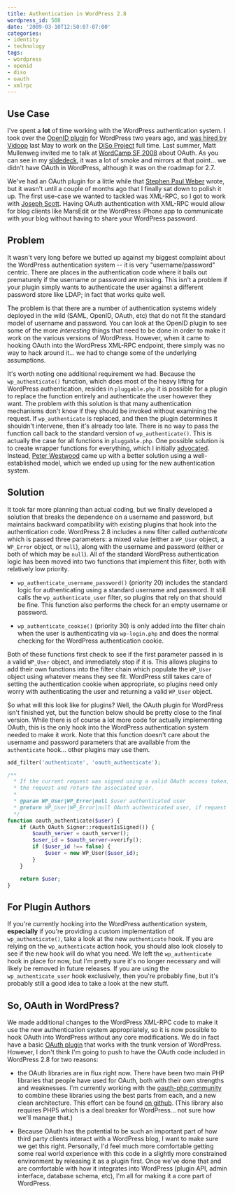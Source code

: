 ```yaml
---
title: Authentication in WordPress 2.8
wordpress_id: 508
date: '2009-03-10T12:50:07-07:00'
categories:
- identity
- technology
tags:
- wordpress
- openid
- diso
- oauth
- xmlrpc
---
```

## Use Case ##

I've spent a **lot** of time working with the WordPress authentication system.  I took over the [OpenID plugin][] for
WordPress two years ago, and [was hired by Vidoop][] last May to work on the [DiSo Project][] full time.  Last summer,
Matt Mullenweg invited me to talk at [WordCamp SF 2008][] about OAuth.  As you can see in my [slidedeck][], it was a lot
of smoke and mirrors at that point... we didn't have OAuth in WordPress, although it was on the roadmap for 2.7.

We've had an OAuth plugin for a little while that [Stephen Paul Weber][] wrote, but it wasn't until a couple of months
ago that I finally sat down to polish it up.  The first use-case we wanted to tackled was XML-RPC, so I got to work with
[Joseph Scott][].  Having OAuth authentication with XML-RPC would allow for blog clients like MarsEdit or the WordPress
iPhone app to communicate with your blog without having to share your WordPress password.

[OpenID plugin]: http://wordpress.org/extend/plugins/openid/
[was hired by Vidoop]: http://willnorris.com/2008/05/why-im-going-to-vidoop
[DiSo Project]: http://diso-project.org/
[WordCamp SF 2008]: http://2008.sf.wordcamp.org/
[slidedeck]: http://www.slideshare.net/willnorris/wordpress-oauth-presentation
[Stephen Paul Weber]: http://singpolyma.net/
[Joseph Scott]: http://josephscott.org/

## Problem ##

It wasn't very long before we butted up against my biggest complaint about the WordPress authentication system -- it is
very "username/password" centric.  There are places in the authentication code where it bails out prematurely if the
username or password are missing.  This isn't a problem if your plugin simply wants to authenticate the user against a
different password store like LDAP; in fact that works quite well.  

The problem is that there are a number of authentication systems widely deployed in the wild (SAML, OpenID, OAuth, etc)
that do not fit the standard model of username and password.  You can look at the OpenID plugin to see some of the more
*interesting* things that need to be done in order to make it work on the various versions of WordPress.  However, when
it came to hooking OAuth into the WordPress XML-RPC endpoint, there simply was no way to hack around it... we had to
change some of the underlying assumptions.

It's worth noting one additional requirement we had.  Because the `wp_authenticate()` function, which does most of the
heavy lifting for WordPress authentication, resides in `pluggable.php` it is possible for a plugin to replace the
function entirely and authenticate the user however they want.  The problem with this solution is that many
authentication mechanisms don't know if they should be invoked without examining the request.  If `wp_authenticate` is
replaced, and then the plugin determines it shouldn't intervene, then it's already too late.  There is no way to pass
the function call back to the standard version of `wp_authenticate()`.  This is actually the case for all functions in
`pluggable.php`.  One possible solution is to create wrapper functions for everything, which I initially [advocated][].
Instead, [Peter Westwood][] came up with a better solution using a well-established model, which we ended up using for
the new authentication system.

[advocated]: https://core.trac.wordpress.org/ticket/8833
[Peter Westwood]: http://peter.westwood.name/


## Solution ##

It took far more planning than actual coding, but we finally developed a solution that breaks the dependence on a
username and password, but maintains backward compatibility with existing plugins that hook into the authentication
code. WordPress 2.8 includes a new filter called *authenticate* which is passed three parameters: a mixed value (either
a `WP_User` object, a `WP_Error` object, or `null`), along with the username and password (either or both of which may
be `null`).  All of the standard WordPress authentication logic has been moved into two functions that implement this
filter, both with relatively low priority.  

 - `wp_authenticate_username_password()` (priority 20) includes the standard logic for authenticating using a standard
 username and password.  It still calls the `wp_authenticate_user` filter, so plugins that rely on that should be fine.
 This function also performs the check for an empty username or password.

 - `wp_authenticate_cookie()` (priority 30) is only added into the filter chain when the user is authenticating via
 `wp-login.php` and does the normal checking for the WordPress authentication cookie.

Both of these functions first check to see if the first parameter passed in is a valid `WP_User` object, and immediately
stop if it is.  This allows plugins to add their own functions into the filter chain which populate the `WP_User` object
using whatever means they see fit.  WordPress still takes care of setting the authentication cookie when appropriate, so
plugins need only worry with authenticating the user and returning a valid `WP_User` object.

So what will this look like for plugins?  Well, the OAuth plugin for WordPress isn't finished yet, but the function
below should be pretty close to the final version.  While there is of course a lot more code for actually implementing
OAuth, this is the only hook  into the WordPress authentication system needed to make it work.  Note that this function
doesn't care about the username and password parameters that are available from the `authenticate` hook... other plugins
may use them.

``` php
add_filter('authenticate', 'oauth_authenticate');

/**
  * If the current request was signed using a valid OAuth access token, verify 
  * the request and return the associated user.
  *
  * @param WP_User|WP_Error|null $user authenticated user
  * @return WP_User|WP_Error|null OAuth authenticated user, if request was signed
  */
function oauth_authenticate($user) {
    if (Auth_OAuth_Signer::requestIsSigned()) {
        $oauth_server = oauth_server();
        $user_id = $oauth_server->verify();
        if ($user_id !== false) {
            $user = new WP_User($user_id);
        }
    }

    return $user;
}
```


## For Plugin Authors ##

If you're currently hooking into the WordPress authentication system, **especially** if you're providing a custom
implementation of `wp_authenticate()`, take a look at the new `authenticate` hook.  If you are relying on the
`wp_authenticate` action hook, you should also look closely to see if the new hook will do what you need.  We left the
`wp_authenticate` hook in place for now, but I'm pretty sure it's no longer necessary and will likely be removed in
future releases.  If you are using the `wp_authenticate_user` hook exclusively, then you're probably fine, but it's
probably still a good idea to take a look at the new stuff.

## So, OAuth in WordPress? ##

We made additional changes to the WordPress XML-RPC code to make it use the new authentication system appropriately, so
it is now possible to hook OAuth into WordPress without any core modifications.  We do in fact have a basic [OAuth
plugin][] that works with the trunk version of WordPress.  However, I don't think I'm going to push to have the OAuth
code included in WordPress 2.8 for two reasons:

 - the OAuth libraries are in flux right now.  There have been two main PHP libraries that people have used for OAuth,
 both with their own strengths and weaknesses.  I'm currently working with the [oauth-php community][] to combine these
 libraries  using the best parts from each, and a new clean architecture.  This effort can be found [on github][].
 (This library also requires PHP5 which is a deal breaker for WordPress... not sure how we'll manage that.)

 - Because OAuth has the potential to be such an important part of how third party clients interact with a WordPress
 blog, I want to make sure we get this right.  Personally, I'd feel much more comfortable getting some real world
 experience with this code in a slightly more constrained environment by releasing it as a plugin first.  Once we've
 done that and are comfortable with how it integrates into WordPress (plugin API, admin interface, database schema,
 etc), I'm all for making it a core part of WordPress.

[OAuth plugin]: http://diso.googlecode.com/svn/wordpress/oauth/trunk/
[oauth-php community]: http://groups.google.com/group/oauth-php
[on github]: http://github.com/willnorris/oauth-php/
